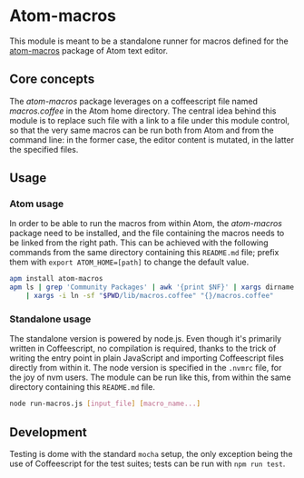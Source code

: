 # Atom-macros
This module is meant to be a standalone runner for macros defined for the 
[atom-macros](https://atom.io/packages/atom-macros) package of Atom text 
editor.

## Core concepts
The _atom-macros_ package leverages on a coffeescript file named
_macros.coffee_ in the Atom home directory. The central idea behind this module
is to replace such file with a link to a file under this module control, so
that the very same macros can be run both from  Atom and from the command 
line: in the former case, the editor content is mutated, in the latter the
specified files.

## Usage

### Atom usage
In order to be able to run the macros from within Atom, the _atom-macros_ 
package need to be installed, and the file containing the macros needs to be 
linked from the right path. This can be achieved with the following commands 
from the same directory containing this `README.md` file; prefix them with 
`export ATOM_HOME=[path]` to change the default value.

```bash
apm install atom-macros
apm ls | grep 'Community Packages' | awk '{print $NF}' | xargs dirname \
    | xargs -i ln -sf "$PWD/lib/macros.coffee" "{}/macros.coffee"
```

### Standalone usage
The standalone version is powered by node.js. Even though it's primarily 
written in Coffeescript, no compilation is required, thanks to the trick
of writing the entry point in plain JavaScript and importing Coffeescript 
files directly from within it. The node version is specified in the `.nvmrc` 
file, for the joy of nvm users. The module can be run like this, from within
the same directory containing this `README.md` file.

```bash
node run-macros.js [input_file] [macro_name...]
```

## Development

Testing is dome with the standard `mocha` setup, the only exception being the
use of Coffeescript for the test suites; tests can be run with `npm run test`.
